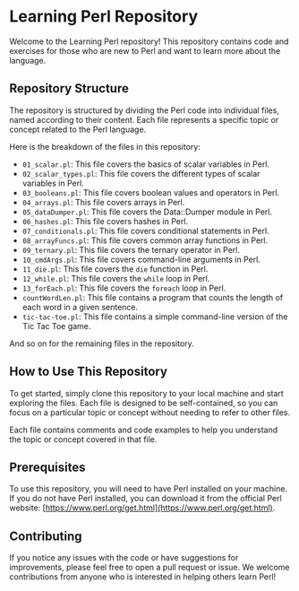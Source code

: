 # Learning Perl Repository

Welcome to the Learning Perl repository! This repository contains code and exercises for those who are new to Perl and want to learn more about the language.

## Repository Structure

The repository is structured by dividing the Perl code into individual files, named according to their content. Each file represents a specific topic or concept related to the Perl language.

Here is the breakdown of the files in this repository:

- `01_scalar.pl`: This file covers the basics of scalar variables in Perl.
- `02_scalar_types.pl`: This file covers the different types of scalar variables in Perl.
- `03_booleans.pl`: This file covers boolean values and operators in Perl.
- `04_arrays.pl`: This file covers arrays in Perl.
- `05_dataDumper.pl`: This file covers the Data::Dumper module in Perl.
- `06_hashes.pl`: This file covers hashes in Perl.
- `07_conditionals.pl`: This file covers conditional statements in Perl.
- `08_arrayFuncs.pl`: This file covers common array functions in Perl.
- `09_ternary.pl`: This file covers the ternary operator in Perl.
- `10_cmdArgs.pl`: This file covers command-line arguments in Perl.
- `11_die.pl`: This file covers the `die` function in Perl.
- `12_while.pl`: This file covers the `while` loop in Perl.
- `13_forEach.pl`: This file covers the `foreach` loop in Perl.
- `countWordLen.pl`: This file contains a program that counts the length of each word in a given sentence.
- `tic-tac-toe.pl`: This file contains a simple command-line version of the Tic Tac Toe game.

And so on for the remaining files in the repository.

## How to Use This Repository

To get started, simply clone this repository to your local machine and start exploring the files. Each file is designed to be self-contained, so you can focus on a particular topic or concept without needing to refer to other files.

Each file contains comments and code examples to help you understand the topic or concept covered in that file.

## Prerequisites

To use this repository, you will need to have Perl installed on your machine. If you do not have Perl installed, you can download it from the official Perl website: [https://www.perl.org/get.html](https://www.perl.org/get.html).

## Contributing

If you notice any issues with the code or have suggestions for improvements, please feel free to open a pull request or issue. We welcome contributions from anyone who is interested in helping others learn Perl!
